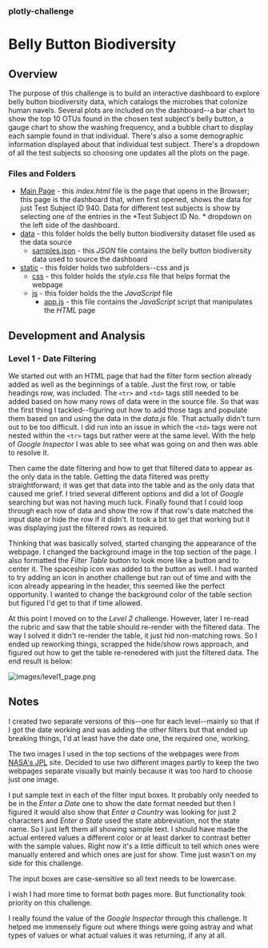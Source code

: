 ### plotly-challenge
# Belly Button Biodiversity

## Overview

The purpose of this challenge is to build an interactive dashboard to explore belly button biodiversity data, which catalogs the microbes that colonize human navels. Several plots are included on the dashboard--a bar chart to show the top 10 OTUs found in the chosen test subject's belly button, a gauge chart to show the washing frequency, and a bubble chart to display each sample found in that individual. There's also a some demographic information displayed about that individual test subject. There's a dropdown of all the test subjects so choosing one updates all the plots on the page.


### Files and Folders

* [Main Page](index.html) - this *index.html* file is the page that opens in the Browser; this page is the dashboard that, when first opened, shows the data for just Test Subject ID 940. Data for different test subjects is show by selecting one of the entries in the *Test Subject ID No. * dropdown on the left side of the dashboard.
* [data](data/) - this folder holds the belly button biodiversity dataset file used as the data source
    * [samples.json](data/samples.json) - this *JSON* file contains the belly button biodiversity data used to source the dashboard
* [static](static/) - this folder holds two subfolders--css and js
    * [css](static/css/) - this folder holds the *style.css* file that helps format the webpage
    * [js](static/js/) - this folder holds the the *JavaScript* file
        * [app.js](static/js/app.js) - this file contains the *JavaScript* script that manipulates the *HTML* page


## Development and Analysis

### Level 1 - Date Filtering

We started out with an HTML page that had the filter form section already added as well as the beginnings of a table. Just the first row, or table headings row, was included. The `<tr>` and `<td>` tags still needed to be added based on how many rows of data were in the source file. So that was the first thing I tackled--figuring out how to add those tags and populate them based on and using the data in the *data.js* file. That actually didn't turn out to be too difficult. I did run into an issue in which the `<td>` tags were not nested within the `<tr>` tags but rather were at the same level. With the help of *Google Inspector* I was able to see what was going on and then was able to resolve it. 

Then came the date filtering and how to get that filtered data to appear as the only data in the table. Getting the data filtered was pretty straightforward; it was get that data into the table and as the only data that caused me grief. I tried several different options and did a lot of *Google* searching but was not having much luck. Finally found that I could loop through each row of data and show the row if that row's date matched the input date or hide the row if it didn't. It took a bit to get that working but it was displaying just the filtered rows as required. 

Thinking that was basically solved, started changing the appearance of the webpage. I changed the background image in the top section of the page. I also formatted the *Filter Table* button to look more like a button and to center it. The spaceship icon was added to the button as well. I had wanted to try adding an icon in another challenge but ran out of time and with the icon already appearing in the header, this seemed like the perfect opportunity. I wanted to change the background color of the table section but figured I'd get to that if time allowed. 

At this point I moved on to the *Level 2* challenge. However, later I re-read the rubric and saw that the table should re-render with the filtered data. The way I solved it didn't re-render the table, it just hid non-matching rows. So I ended up reworking things, scrapped the hide/show rows approach, and figured out how to get the table re-renedered with just the filtered data. The end result is below:

![images/level1_page.png](images/level1_page.PNG)


## Notes

I created two separate versions of this--one for each level--mainly so that if I got the date working and was adding the other filters but that ended up breaking things, I'd at least have the date one, the required one, working.

The two images I used in the top sections of the webpages were from [NASA's JPL](https://www.jpl.nasa.gov/spaceimages/?search=&category=Mars) site. Decided to use two different images partly to keep the two webpages separate visually but mainly because it was too hard to choose just one image.

I put sample text in each of the filter input boxes. It probably only needed to be in the *Enter a Date* one to show the date format needed but then I figured it would also show that *Enter a Country* was looking for just 2 characters and *Enter a State* used the state abbreviation, not the state name. So I just left them all showing sample text. I should have made the actual entered values a different color or at least darker to contrast better with the sample values. Right now it's a little difficult to tell which ones were manually entered and which ones are just for show. Time just wasn't on my side for this challenge.

The input boxes are case-sensitive so all text needs to be lowercase.

I wish I had more time to format both pages more. But functionality took priority on this challenge.

I really found the value of the *Google Inspector* through this challenge. It helped me immensely figure out where things were going astray and what types of values or what actual values it was returning, if any at all.

